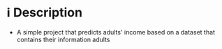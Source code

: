 # ℹ️ Description
- A simple project that predicts adults' income based on a dataset that contains their information adults 
